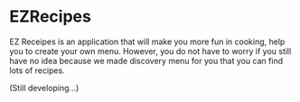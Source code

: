 # EZRecipes

EZ Receipes is an application that will make you more fun in cooking, help you to create your own menu. However, you do not have to worry if you still have no idea because we made discovery menu for you that you can find lots of recipes.


(Still developing...)
